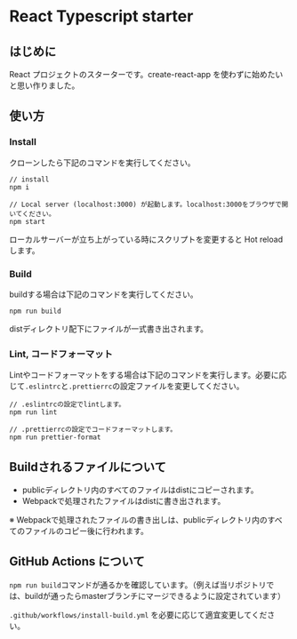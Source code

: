 # React Typescript starter

## はじめに

React プロジェクトのスターターです。create-react-app を使わずに始めたいと思い作りました。

## 使い方

### Install

クローンしたら下記のコマンドを実行してください。

```
// install
npm i

// Local server (localhost:3000) が起動します。localhost:3000をブラウザで開いてください。
npm start
```

ローカルサーバーが立ち上がっている時にスクリプトを変更すると Hot reload します。

### Build

buildする場合は下記のコマンドを実行してください。

```
npm run build
```

distディレクトリ配下にファイルが一式書き出されます。

### Lint, コードフォーマット

Lintやコードフォーマットをする場合は下記のコマンドを実行します。必要に応じて`.eslintrc`と`.prettierrc`の設定ファイルを変更してください。

```
// .eslintrcの設定でlintします。
npm run lint

// .prettierrcの設定でコードフォーマットします。
npm run prettier-format
```

## Buildされるファイルについて

- publicディレクトリ内のすべてのファイルはdistにコピーされます。
- Webpackで処理されたファイルはdistに書き出されます。

※ Webpackで処理されたファイルの書き出しは、publicディレクトリ内のすべてのファイルのコピー後に行われます。

## GitHub Actions について

`npm run build`コマンドが通るかを確認しています。（例えば当リポジトリでは、buildが通ったらmasterブランチにマージできるように設定されています）

`.github/workflows/install-build.yml` を必要に応じて適宜変更してください。